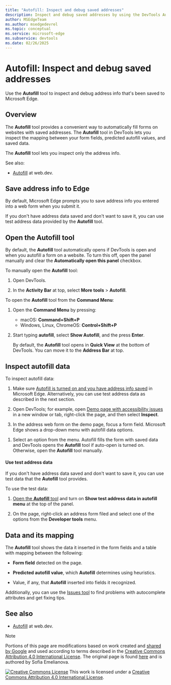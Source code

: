 ```yaml
---
title: "Autofill: Inspect and debug saved addresses"
description: Inspect and debug saved addresses by using the DevTools Autofill tool.
author: MSEdgeTeam
ms.author: msedgedevrel
ms.topic: conceptual
ms.service: microsoft-edge
ms.subservice: devtools
ms.date: 02/26/2025
---
```

<!-- Copyright Sofia Emelianova

   Licensed under the Apache License, Version 2.0 (the "License");
   you may not use this file except in compliance with the License.
   You may obtain a copy of the License at

       https://www.apache.org/licenses/LICENSE-2.0

   Unless required by applicable law or agreed to in writing, software
   distributed under the License is distributed on an "AS IS" BASIS,
   WITHOUT WARRANTIES OR CONDITIONS OF ANY KIND, either express or implied.
   See the License for the specific language governing permissions and
   limitations under the License.  -->
# Autofill: Inspect and debug saved addresses
<!-- https://developer.chrome.com/docs/devtools/autofill -->

Use the **Autofill** tool to inspect and debug address info that's been saved to Microsoft Edge.


<!-- ====================================================================== -->
## Overview

The **Autofill** tool provides a convenient way to automatically fill forms on websites with saved addresses.  The **Autofill** tool in DevTools lets you inspect the mapping between your form fields, predicted autofill values, and saved data.

The **Autofill** tool lets you inspect only the address info.

See also:
* [Autofill](https://web.dev/learn/forms/autofill) at web.dev.


<!-- ====================================================================== -->
## Save address info to Edge
<!-- https://developer.chrome.com/docs/devtools/autofill#save-to-chrome -->

By default, Microsoft Edge prompts you to save address info you entered into a web form when you submit it.

<!-- todo: find in Edge Settings -->

<!-- ![A prompt to save address info](todo: autofill-prompt.png) -->

<!-- If there's no such prompt, in Edge, select Customize and control > Password and Autofill > Addresses and more, and turn on Save and fill addresses. You can also add new addresses here. -->

<!-- ![The 'Addresses and more' menu option](todo: addresses-menu-option.png) -->

If you don't have address data saved and don't want to save it, you can use test address data provided by the **Autofill** tool.


<!-- ====================================================================== -->
## Open the **Autofill** tool

By default, the **Autofill** tool automatically opens if DevTools is open and when you autofill a form on a website.  To turn this off, open the panel manually and clear the **Automatically open this panel** checkbox.


To manually open the **Autofill** tool:

1. Open DevTools.

1. In the **Activity Bar** at top, select **More tools** > **Autofill**.


To open the **Autofill** tool from the **Command Menu**:

1. Open the **Command Menu** by pressing:

   * macOS: **Command+Shift+P**
   * Windows, Linux, ChromeOS: **Control+Shift+P**

   <!-- ![Command Menu with "autofill" entered](todo: command-menu-autofill.png) -->

1. Start typing **autofill**, select **Show Autofill**, and the press **Enter**.

   By default, the **Autofill** tool opens in **Quick View** at the bottom of DevTools.  You can move it to the **Address Bar** at top.


<!-- ====================================================================== -->
## Inspect autofill data
<!-- https://developer.chrome.com/docs/devtools/autofill#inspect -->

To inspect autofill data:

1. Make sure [Autofill is turned on and you have address info saved](#save-address-info-to-edge) in Microsoft Edge.  Alternatively, you can use test address data as described in the next section.

1. Open DevTools; for example, open [Demo page with accessibility issues](https://microsoftedge.github.io/Demos/devtools-a11y-testing/) in a new window or tab, right-click the page, and then select **Inspect**.

1. In the address web form on the demo page, focus a form field.  Microsoft Edge shows a drop-down menu with autofill data options.
<!-- todo: no address form in https://github.com/MicrosoftEdge/Demos -->

1. Select an option from the menu.  Autofill fills the form with saved data and DevTools opens the **Autofill** tool if auto-open is turned on.  Otherwise, open the **Autofill** tool manually.

   <!-- ![An autofill data option selected](todo: autofill-data.png) -->


<!-- ------------------------------ -->
#### Use test address data

If you don't have address data saved and don't want to save it, you can use test data that the **Autofill** tool provides.

To use the test data:

1. [Open the **Autofill** tool](todo) and turn on **Show test address data in autofill menu** at the top of the panel.

1. On the page, right-click an address form filed and select one of the options from the **Developer tools** menu.

   <!-- ![The 'Developer tools' menu with test address data options](todo: test-address-data.png) -->


<!-- ====================================================================== -->
## Data and its mapping
<!-- https://developer.chrome.com/docs/devtools/autofill#data -->

The **Autofill** tool shows the data it inserted in the form fields and a table with mapping between the following:

* **Form field** detected on the page.

* **Predicted autofill value**, which **Autofill** determines using heuristics.

* Value, if any, that **Autofill** inserted into fields it recognized.

   <!-- ![The Autofill tool](todo: autofill.panel.png) -->

Additionally, you can use the [Issues tool](../issues/index.mx) to find problems with autocomplete attributes and get fixing tips.

<!-- ![Autocomplete issues caught by the Issues panel](todo: autocomplete-issues.png) -->


<!-- ====================================================================== -->
## See also
<!-- todo: all links in article -->

* [Autofill](https://web.dev/learn/forms/autofill) at web.dev.


<!-- ====================================================================== -->
> [!NOTE]
> Portions of this page are modifications based on work created and [shared by Google](https://developers.google.com/terms/site-policies) and used according to terms described in the [Creative Commons Attribution 4.0 International License](https://creativecommons.org/licenses/by/4.0). 
> The original page is found [here](https://developer.chrome.com/docs/devtools/autofill) and is authored by Sofia Emelianova.

[![Creative Commons License](../../media/cc-logo/88x31.png)](https://creativecommons.org/licenses/by/4.0)
This work is licensed under a [Creative Commons Attribution 4.0 International License](https://creativecommons.org/licenses/by/4.0).
